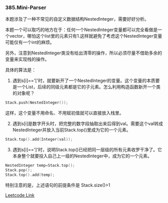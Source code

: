 ### 385.Mini-Parser

本题涉及了一种不常见的自定义数据结构NestedInteger，需要好好分析。

本题一个可以取巧的地方在于：任何一个NestedInteger变量都可以完全看做是一个vector<NestedInteger>，哪怕这个list里的元素只有1.这样就避免了考虑这个NestedInteger变量可能仅有一个int的麻烦。

另外，注意到NestedInteger类没有给出清零的操作，所以必须尽量不借助多余的变量来实现栈的操作。

具体的算法是：
1. 遇到s[i]=='['时，就要新开了一个NestedInteger的变量。这个变量的本质要是一个List，后续的同级元素都是它的子元素。怎么利用构造函数新开一个类的对象呢？
```cpp
Stack.push(NestedInteger());
```
这样，这个变量不用命名、不用赋初值就可以直接放入栈里。
  
2. 遇到s[i]是数字开头时，把完整的数字段抽取出来后得到val。需要这个val转成NestedInteger并放入当前Stack.top()里成为它的一个元素。
```cpp
Stack.top().add(Integer(val));
```

3. 遇到s[i]==']'时，说明Stack.top()已经把同一层级的所有元素收罗干净了。它本身整个就要投入自己上一级的NestedInteger中，成为它的一个元素。
```cpp
NestedInteger temp=Stack.top();
Stack.pop();
Stack.top().add(temp);
```
特别注意的是，上述语句的前提条件是 Stack.size()>1


[Leetcode Link](https://leetcode.com/problems/mini-parser)